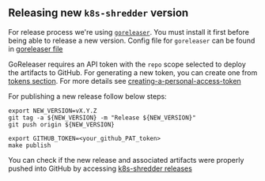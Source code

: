 ## Releasing new `k8s-shredder` version

For release process we're using [`goreleaser`](https://goreleaser.com/). You must install it first before being able to
release a new version.
Config file for `goreleaser` can be found in [goreleaser file](.goreleaser.yml)

GoReleaser requires an API token with the `repo` scope selected to deploy the artifacts to GitHub.
For generating a new token, you can create one from [tokens section](https://github.com/settings/tokens/new). For more details see 
[creating-a-personal-access-token](https://docs.github.com/en/authentication/keeping-your-account-and-data-secure/creating-a-personal-access-token)

For publishing a new release follow below steps:

```
export NEW_VERSION=vX.Y.Z
git tag -a ${NEW_VERSION} -m "Release ${NEW_VERSION}"
git push origin ${NEW_VERSION}

export GITHUB_TOKEN=<your_github_PAT_token> 
make publish
```

You can check if the new release and associated artifacts were properly pushed into GitHub by accessing
[k8s-shredder releases](https://github.com/adobe/cluster-registry/releases)